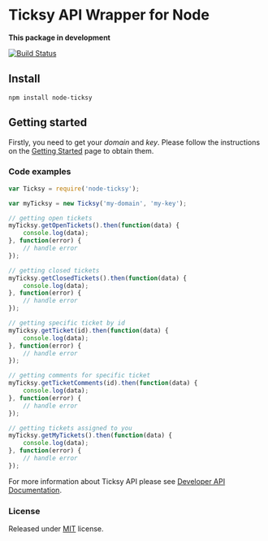 # Ticksy API Wrapper for Node

**This package in development**

[![Build Status](https://api.travis-ci.org/nurtrom/node-ticksy.png?branch=master)](https://travis-ci.org/nurtrom/node-ticksy/)

## Install
```
npm install node-ticksy
```

## Getting started
Firstly, you need to get your _domain_ and _key_.
Please follow the instructions on the [Getting Started](https://ticksy.com/api/getting-started/) page to obtain them.

### Code examples
```javascript
var Ticksy = require('node-ticksy');

var myTicksy = new Ticksy('my-domain', 'my-key');

// getting open tickets
myTicksy.getOpenTickets().then(function(data) {
    console.log(data);
}, function(error) {
    // handle error
});

// getting closed tickets
myTicksy.getClosedTickets().then(function(data) {
    console.log(data);
}, function(error) {
    // handle error
});

// getting specific ticket by id
myTicksy.getTicket(id).then(function(data) {
    console.log(data);
}, function(error) {
    // handle error
});

// getting comments for specific ticket
myTicksy.getTicketComments(id).then(function(data) {
    console.log(data);
}, function(error) {
    // handle error
});

// getting tickets assigned to you
myTicksy.getMyTickets().then(function(data) {
    console.log(data);
}, function(error) {
    // handle error
});
```

For more information about Ticksy API please see [Developer API Documentation](https://ticksy.com/api/).

### License
Released under [MIT](https://github.com/nurtrom/node-ticksy/blob/master/LICENSE) license.